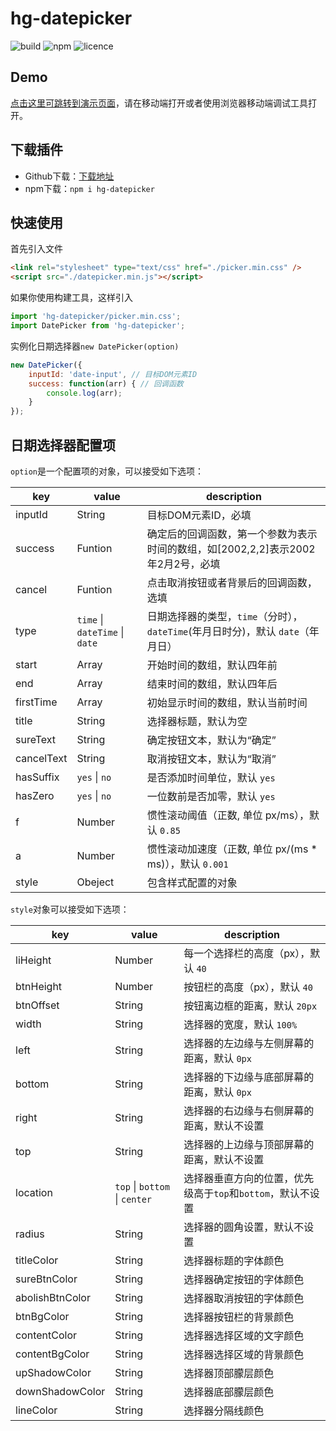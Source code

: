 # hg-datepicker
![build](https://img.shields.io/badge/build-passed-brightgreen.svg)
![npm](https://img.shields.io/badge/npm-v0.1.16-blue.svg)
![licence](https://img.shields.io/badge/licence-MIT-orange.svg)
## Demo
[点击这里可跳转到演示页面](https://hamger.github.io/demo/picker/picker.html)，请在移动端打开或者使用浏览器移动端调试工具打开。 
## 下载插件
* Github下载：[下载地址](https://github.com/hamger/hg-datepicker)
* npm下载：`npm i hg-datepicker`
## 快速使用 
首先引入文件
```html
<link rel="stylesheet" type="text/css" href="./picker.min.css" />
<script src="./datepicker.min.js"></script>
```
如果你使用构建工具，这样引入
```js
import 'hg-datepicker/picker.min.css';
import DatePicker from 'hg-datepicker';
```
实例化日期选择器`new DatePicker(option)`
```js
new DatePicker({
    inputId: 'date-input', // 目标DOM元素ID
    success: function(arr) { // 回调函数
        console.log(arr);
    }
});
```
## 日期选择器配置项
`option`是一个配置项的对象，可以接受如下选项：

key | value | description
--------|------|-----
inputId | String | 目标DOM元素ID，必填
success | Funtion  |  确定后的回调函数，第一个参数为表示时间的数组，如[2002,2,2]表示2002年2月2号，必填
cancel | Funtion  |  点击取消按钮或者背景后的回调函数，选填
type | `time` \| `dateTime` \| `date` | 日期选择器的类型，`time`（分时），`dateTime`(年月日时分)，默认 `date`（年月日）
start | Array<Number> | 开始时间的数组，默认四年前
end | Array<Number> | 结束时间的数组，默认四年后
firstTime | Array<Number> | 初始显示时间的数组，默认当前时间
title | String | 选择器标题，默认为空
sureText | String | 确定按钮文本，默认为“确定”
cancelText | String | 取消按钮文本，默认为“取消”
hasSuffix | `yes` \| `no` | 是否添加时间单位，默认 `yes`
hasZero | `yes` \| `no` | 一位数前是否加零，默认 `yes`
f | Number | 惯性滚动阈值（正数, 单位 px/ms），默认 `0.85`
a | Number | 惯性滚动加速度（正数, 单位 px/(ms * ms)），默认 `0.001`
style | Obeject | 包含样式配置的对象

`style`对象可以接受如下选项：

key | value | description
--------|------|-----
liHeight | Number | 每一个选择栏的高度（px），默认 `40`
btnHeight | Number | 按钮栏的高度（px），默认 `40`
btnOffset | String | 按钮离边框的距离，默认 `20px`
width | String | 选择器的宽度，默认 `100%`
left | String | 选择器的左边缘与左侧屏幕的距离，默认 `0px`
bottom | String | 选择器的下边缘与底部屏幕的距离，默认 `0px`
right | String | 选择器的右边缘与右侧屏幕的距离，默认不设置
top | String | 选择器的上边缘与顶部屏幕的距离，默认不设置
location | `top` \| `bottom` \| `center` | 选择器垂直方向的位置，优先级高于`top`和`bottom`，默认不设置
radius | String | 选择器的圆角设置，默认不设置
titleColor | String | 选择器标题的字体颜色
sureBtnColor | String | 选择器确定按钮的字体颜色
abolishBtnColor | String | 选择器取消按钮的字体颜色
btnBgColor | String | 选择器按钮栏的背景颜色
contentColor | String | 选择器选择区域的文字颜色
contentBgColor | String | 选择器选择区域的背景颜色
upShadowColor | String | 选择器顶部朦层颜色
downShadowColor | String | 选择器底部朦层颜色
lineColor | String | 选择器分隔线颜色
